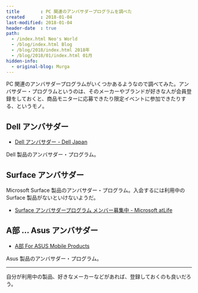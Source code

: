 ```yaml
---
title        : PC 関連のアンバサダープログラムを調べた
created      : 2018-01-04
last-modified: 2018-01-04
header-date  : true
path:
  - /index.html Neo's World
  - /blog/index.html Blog
  - /blog/2018/index.html 2018年
  - /blog/2018/01/index.html 01月
hidden-info:
  - original-blog: Murga
---
```


PC 関連のアンバサダープログラムがいくつかあるようなので調べてみた。アンバサダー・プログラムというのは、そのメーカーやブランドが好きな人が会員登録をしておくと、商品モニターに応募できたり限定イベントに参加できたりする、というモノ。

## Dell アンバサダー

- [Dell アンバサダー - Dell Japan](http://dell-ambassador.com/)

Dell 製品のアンバサダー・プログラム。

## Surface アンバサダー

Microsoft Surface 製品のアンバサダー・プログラム。入会するには利用中の Surface 製品がないといけないようだ。

- [Surface アンバサダープログラム メンバー募集中 - Microsoft atLife](https://www.microsoft.com/ja-jp/atlife/campaign/surface-ambassador)

## A部 … Asus アンバサダー

- [A部 For ASUS Mobile Products](http://abu.asus.com/)

Asus 製品のアンバサダー・プログラム。

---

自分が利用中の製品、好きなメーカーなどがあれば、登録しておくのも良いだろう。
